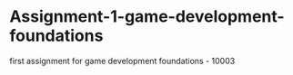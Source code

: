# Assignment-1-game-development-foundations
first assignment for game development foundations - 10003
